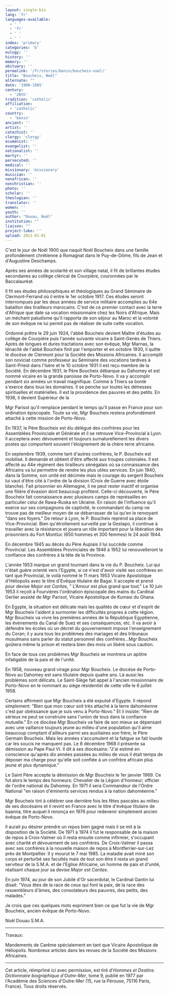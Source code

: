 ```yaml
---
layout: single-bio
lang: 'fr'
languages-available:
  - ' '
  - 'fr'
  - ' '
  - ' '
index: 'primary'
categories: 'b'
eulogy: ''
history: ''
memory: ''
obituary: ''
permalink: '/fr/stories/benin/boucheix-noel/'
title: "Boucheix, Noël"
alternate: ""
date: '1900-1985'
century:
  - '20th'
tradition: 'catholic'
affiliation:
  - 'catholic'
country:
  - 'benin'
ancient: ''
artist: ''
catechist: ''
clergy: 'clergy'
ecumenist: ''
evangelist: ''
nationalist: ''
martyr: ''
persecuted: ''
medical: ''
missionary: 'missionary'
musician: ''
nonafrican: ''
nonchristian: ''
photo: ''
scholar: ''
theologian: ''
translator: ''
women: ''
youth: ''
author: "Douau, Noël"
institution: ""
liaison: ""
project-luke: ''
upload: 2011-01-01
---
```




C'est le jour de Noël 1900 que naquit Noël Boucheix dans une famille profondément chrétienne à Romagnat dans le Puy-de-Dôme, fils de Jean et d'Augustine Deschamps.

Après ses années de scolarité et son village natal, il fit de brillantes études secondaires au collège clérical de Courpière, couronnées par le Baccalauréat.

Il fit ses études philosophiques et théologiques au Grand Séminaire de Clermont-Ferrand où il entre le 1er octobre 1917. Ces études seront interrompues par les deux années de service militaire accomplies au 64e bataillon des tirailleurs marocains. C'est de ce premier contact avec la terre d'Afrique que date sa vocation missionnaire chez les Noirs d'Afrique. Mais un méchant paludisme qu'il rapporta de son séjour au Maroc et la volonté de son évêque ne lui permit pas de réaliser de suite cette vocation.

Ordonné prêtre le 29 juin 1924, l'abbé Boucheix devient Maître d'études au collège de Courpière puis l'année suivante vicaire à Saint-Genès de Thiers. Après de longues et dures tractations avec son évêque, Mgr Marnas, la ténacité de l'abbé Boucheix finit par l'emporter et en octobre 1930, il quitte le diocèse de Clermont pour la Société des Missions Africaines. Il accomplit son noviciat comme professeur au Séminaire des vocations tardives à Saint-Priest dans l'Isère et le 10 octobre 1931 il est reçu membre de la Société. En décembre 1931, le Père Boucheix débarque au Dahomey et est nommé vicaire en la grande paroisse de Porto-Novo. Il va y accomplir pendant six années un travail magnifique. Comme à Thiers sa bonté s'exerce dans tous les domaines. Il se penche sur toutes les détresses spirituelles et matérielles. Il est la providence des pauvres et des petits. En 1936, il devient Supérieur de la

Mgr Parisot qu'il remplace pendant le temps qu'il passe en France pour son ordination épiscopale. Toute sa vie, Mgr Boucheix restera profondément attaché à cette mission de Porto-Novo.

En 1937, le Père Boucheix est élu délégué des confrères pour les Assemblées Provinciale et Générale et il se retrouve Vice-Provincial à Lyon. Il acceptera avec dévouement et toujours surnaturellement les divers postes qui comportent souvent l'éloignement de la chère terre africaine.

En septembre 1939, comme tant d'autres confrères, le P. Boucheix est mobilisé. Il demande et obtient d'être affecté aux troupes coloniales. Il est affecté au 44e régiment des tirailleurs sénégalais où sa connaissance des Africains va lui permettre de rendre les plus utiles services. En juin 1940, dans la Somme, son unité est décimée mais le courage du sergent Boucheix lui vaut d'être cité à l'ordre de la division (Croix de Guerre avec étoile blanche). Fait prisonnier en Allemagne, il ne peut rester inactif et organise une filière d'évasion dont beaucoup profitent. Celle-ci découverte, le Père Boucheix fait connaissance avec plusieurs camps de représailles en particulier celui de Rawa-Ruska en Ukraine. En raison de l'influence qu'il exerce sur ses compagnons de captivité, le commandant du camp ne trouve pas de meilleur moyen de se débarrasser de lui qu'en le renvoyant "dans ses foyers."
De retour à Lyon, le P. Boucheix reprend sa place de Vice-Provincial. Bien qu'étroitement surveillé par la Gestapo, il continue à travailler avec la résistance et jouera un rôle important pour la libération des prisonniers du Fort Montluc (650 hommes et 300 femmes) le 24 août 1944.

En décembre 1945 au décès du Père Aupiais il lui succède comme Provincial. Les Assemblées Provinciales de 1946 à 1952 lui renouvelleront la confiance des confrères à la tête de la Province.

L'année 1953 marque un grand tournant dans la vie du P. Boucheix. Lui qui n'était guère orienté vers l'Egypte, si ce n'est d'avoir visité ses confrères en tant que Provincial, le voilà nommé le 11 mars 1953 Vicaire Apostolique d'Héliopolis avec le titre d'Evêque titulaire de Bagai. Il accepte et prend pour devise *Major est Caritas*, " L'Amour est plus grand que tout." Le 10 juin 1953 il reçoit à Fourvières l'ordination épiscopale des mains du Cardinal Gerlier assisté de Mgr Parisot, Vicaire Apostolique de Kumasi du Ghana.

En Egypte, la situation est délicate mais les qualités de cœur et d'esprit de Mgr Boucheix l'aident à surmonter les difficultés propres à cette région. Mgr Boucheix va vivre les premières années de la République Egyptienne, les événements du Canal de Suez et ses conséquences, etc. Il va avoir à défendre les écoles où un décret du gouvernement impose l'enseignement du Coran; il y aura tous les problèmes des mariages et des tribunaux musulmans sans parler du statut personnel des confrères…Mgr Boucheix goûtera même la prison et restera bien des mois un libéré sous caution.

En face de tous ces problèmes Mgr Boucheix se montrera un apôtre infatigable de la paix et de l'unité.

En 1958, nouveau grand virage pour Mgr Boucheix. Le diocèse de Porto-Novo au Dahomey est sans titulaire depuis quatre ans. Là aussi les problèmes sont délicats. Le Saint-Siège fait appel à l'ancien missionnaire de Porto-Novo en le nommant au siège résidentiel de cette ville le 6 juillet 1958.

Certains affirment que Mgr Boucheix a été expulsé d'Egypte. Il répond simplement: "Bien que mon cœur soit très attaché à la terre dahoméenne c'est par obéissance que je suis venu à Porto-Novo." Et il insiste: "Rien de sérieux ne peut se construire sans l'union de tous dans la confiance mutuelle." En ce diocèse Mgr Boucheix va faire de son mieux se dépensant avec une vaillance toujours jeune au milieu d'une population qu'il aime beaucoup comptant d'ailleurs parmi ses auxiliaires son frère, le Père Germain Boucheix. Mais les années s'accumulent et la fatigue se fait lourde car les soucis ne manquent pas. Le 8 décembre 1968 il présente sa démission au Pape Paul VI. Il dit à ses diocésains: "J'ai estimé en conscience qu'après dix années passées au milieu de vous il était temps de déposer ma charge pour qu'elle soit confiée à un confrère africain plus jeune et plus dynamique."

Le Saint Père accepte la démission de Mgr Boucheix le 1er janvier 1969. Ce fut alors le temps des honneurs: Chevalier de la Légion d'honneur; officier de l'ordre national du Dahomey. En 1971 il sera Commandeur de l'Ordre National "en raison d'éminents services rendus à la nation dahoméenne."

Mgr Boucheix tint à célébrer une dernière fois les fêtes pascales au milieu de ses diocésains et il revint en France avec le titre d'évêque titulaire de baanna, titre auquel il renonça en 1976 pour redevenir simplement ancien évêque de Porto-Novo.

Il aurait pu désirer prendre un repos bien gagné mais il se mit à la disposition de la Société. De 1971 à 1974 il fut le responsable de la maison de repos à Croix-Valmer où il resta ensuite comme infirmier, s'occupant avec charité et dévouement de ses confrères. De Croix-Valmer il passa avec ses confrères à la nouvelle maison de repos à Montferrier-sur-Lez près de Montpellier. Il y mourut le 7 mai 1985. La maladie avait miné son corps et perturbé ses facultés mais de tout son être il resta un grand serviteur de la S.M.A. et de l'Eglise Africaine, un homme de paix et d'unité, réalisant chaque jour sa devise *Major est Caritas*.

En juin 1974, au jour de son Jubilé d'Or sacerdotal, le Cardinal Gantin lui disait: "Vous êtes de la race de ceux qui font la paix, de la race des rassembleurs d'âmes, des consolateurs des pauvres, des petits, des malades."

Je crois que ces quelques mots expriment bien ce que fut la vie de Mgr Boucheix, ancien évêque de Porto-Novo.

Noël Douau S.M.A.

---

Travaux:

Mandements de Carême spécialement en tant que Vicaire Apostolique de Héliopolis. Nombreux articles dans les revues de la Société des Missions Africaines.

---

Cet article, réimprîmé ici avec permission, est tiré d'*Hommes et Destins: Dictionnaire biographique d'Outre-Mer*, tome 9, publié en 1977 par l'Académie des Sciences d'Outre-Mer (15, rue la Pérouse, 75116 Paris, France). Tous droits réservés.
